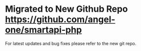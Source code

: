 # Migrated to New Github Repo https://github.com/angel-one/smartapi-php
For latest updates and bug fixes please refer to the new git repo.

